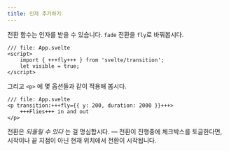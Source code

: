 ```yaml
---
title: 인자 추가하기
---
```


전환 함수는 인자를 받을 수 있습니다. `fade` 전환을 `fly`로 바꿔봅시다.

```svelte
/// file: App.svelte
<script>
	import { +++fly+++ } from 'svelte/transition';
	let visible = true;
</script>
```

그리고 `<p>` 에 몇 옵션들과 같이 적용해 봅시다.

```svelte
/// file: App.svelte
<p transition:+++fly={{ y: 200, duration: 2000 }}+++>
	+++Flies+++ in and out
</p>
```

전환은 _되돌릴 수 있다_ 는 걸 명심합시다.  — 전환이 진행중에 체크박스를 토글한다면, 시작이나 끝 지점이 아닌 현재 위치에서 전환이 시작됩니다.
